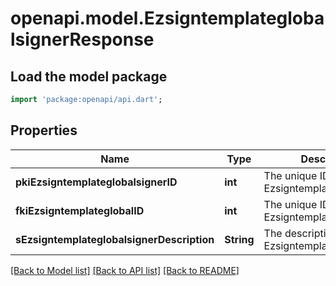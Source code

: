 # openapi.model.EzsigntemplateglobalsignerResponse

## Load the model package
```dart
import 'package:openapi/api.dart';
```

## Properties
Name | Type | Description | Notes
------------ | ------------- | ------------- | -------------
**pkiEzsigntemplateglobalsignerID** | **int** | The unique ID of the Ezsigntemplateglobalsigner | 
**fkiEzsigntemplateglobalID** | **int** | The unique ID of the Ezsigntemplateglobal | 
**sEzsigntemplateglobalsignerDescription** | **String** | The description of the Ezsigntemplateglobalsigner | 

[[Back to Model list]](../README.md#documentation-for-models) [[Back to API list]](../README.md#documentation-for-api-endpoints) [[Back to README]](../README.md)


